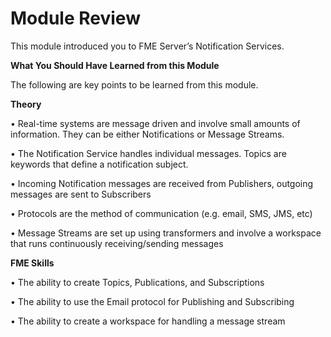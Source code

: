 # Module Review

This module introduced you to FME Server’s Notification Services.

**What You Should Have Learned from this Module**

The following are key points to be learned from this module.

**Theory**

• Real-time systems are message driven and involve small amounts of information. They can be either Notifications or Message Streams.

• The Notification Service handles individual messages. Topics are keywords that define a notification subject.

• Incoming Notification messages are received from Publishers, outgoing messages are sent to Subscribers

• Protocols are the method of communication (e.g. email, SMS, JMS, etc)

• Message Streams are set up using transformers and involve a workspace that runs continuously receiving/sending messages

**FME Skills**

• The ability to create Topics, Publications, and Subscriptions

• The ability to use the Email protocol for Publishing and Subscribing

• The ability to create a workspace for handling a message stream